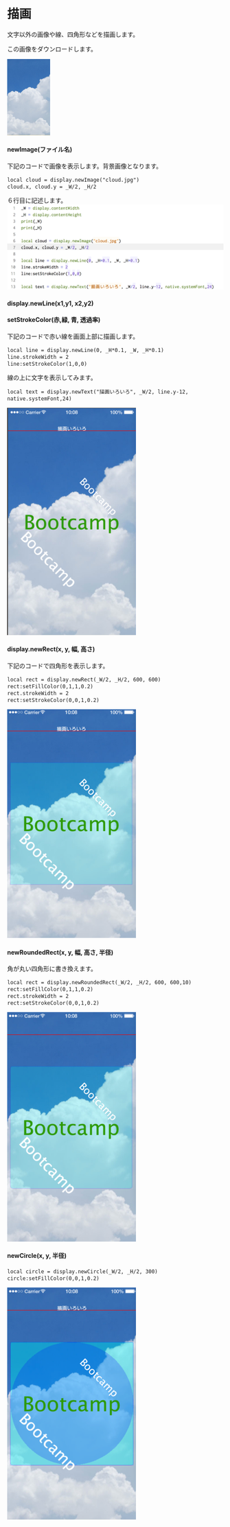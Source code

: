 # 描画
文字以外の画像や線、四角形などを描画します。

この画像をダウンロードします。

<img src="img/cloud.jpg" width = "100" />

#### newImage(ファイル名)
下記のコードで画像を表示します。背景画像となります。
```
local cloud = display.newImage("cloud.jpg")
cloud.x, cloud.y = _W/2, _H/2
```
６行目に記述します。
<img src="img/display5.png" />

#### display.newLine(x1,y1, x2,y2)
#### setStrokeColor(赤,緑, 青, 透過率)
下記のコードで赤い線を画面上部に描画します。
```
local line = display.newLine(0, _H*0.1, _W, _H*0.1)
line.strokeWidth = 2
line:setStrokeColor(1,0,0)
```

線の上に文字を表示してみます。
```
local text = display.newText("描画いろいろ", _W/2, line.y-12, native.systemFont,24)
```
<img src="img/display4.png" width="300" />


#### display.newRect(x, y, 幅, 高さ)
下記のコードで四角形を表示します。
```
local rect = display.newRect(_W/2, _H/2, 600, 600)
rect:setFillColor(0,1,1,0.2)
rect.strokeWidth = 2
rect:setStrokeColor(0,0,1,0.2)
```
<img src="img/display6.png" width="300" />


#### newRoundedRect(x, y, 幅, 高さ, 半径)
角が丸い四角形に書き換えます。
```
local rect = display.newRoundedRect(_W/2, _H/2, 600, 600,10)
rect:setFillColor(0,1,1,0.2)
rect.strokeWidth = 2
rect:setStrokeColor(0,0,1,0.2)
```

<img src="img/display7.png" width="300" />

#### newCircle(x, y, 半径)
```
local circle = display.newCircle(_W/2, _H/2, 300)
circle:setFillColor(0,0,1,0.2)
```
<img src="img/display8.png" width="300" />

